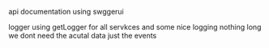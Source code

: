 api documentation using swggerui 

logger using getLogger for all servkces
and some nice logging
nothing long
we dont need the acutal data
just the events
